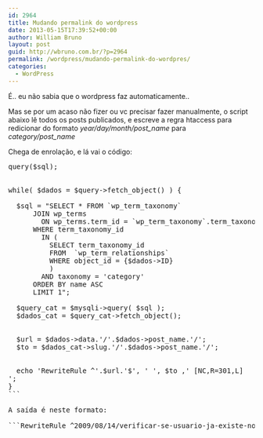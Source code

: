 ```yaml
---
id: 2964
title: Mudando permalink do wordpress
date: 2013-05-15T17:39:52+00:00
author: William Bruno
layout: post
guid: http://wbruno.com.br/?p=2964
permalink: /wordpress/mudando-permalink-do-wordpres/
categories:
  - WordPress
---
```

É.. eu não sabia que o wordpress faz automaticamente.. 

Mas se por um acaso não fizer ou vc precisar fazer manualmente, o script abaixo lê todos os posts publicados, e escreve a regra htaccess para redicionar do formato <var>year/day/month/post_name</var> para <var>category/post_name</var>
  
<!--more-->

Chega de enrolação, e lá vai o código:

<pre class="php"><?php
ini_set('display_errors', 1);

$mysqli = new mysqli('localhost', 'usuario', 'senha', 'banco');

$sql = "SELECT ID, post_name, DATE_FORMAT(post_date, '%Y/%m/%d') AS data FROM wp_posts 
    WHERE
       post_type = 'post' AND 
       post_status = 'publish'
    ";

$query = $mysqli->query($sql);


while( $dados = $query->fetch_object() ) {

  $sql = "SELECT * FROM `wp_term_taxonomy` 
      JOIN wp_terms 
        ON wp_terms.term_id = `wp_term_taxonomy`.term_taxonomy_id 
      WHERE term_taxonomy_id 
        IN (
          SELECT term_taxonomy_id  
          FROM  `wp_term_relationships` 
          WHERE object_id = {$dados->ID}
          ) 
        AND taxonomy = 'category'
      ORDER BY name ASC
      LIMIT 1";

  $query_cat = $mysqli->query( $sql );
  $dados_cat = $query_cat->fetch_object();


  $url = $dados->data.'/'.$dados->post_name.'/';
  $to = $dados_cat->slug.'/'.$dados->post_name.'/';


  echo 'RewriteRule ^'.$url.'$', ' ', $to ,' [NC,R=301,L]<br />';
}
```

A saída é neste formato:

```RewriteRule ^2009/08/14/verificar-se-usuario-ja-existe-no-banco/$ ajax/verificar-se-usuario-ja-existe-no-banco/ [NC,R=301,L]```